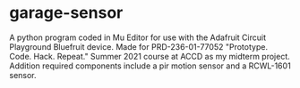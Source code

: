 # garage-sensor
A python program coded in Mu Editor for use with the Adafruit Circuit Playground Bluefruit device. 
Made for PRD-236-01-77052 "Prototype. Code. Hack. Repeat." Summer 2021 course at ACCD as my midterm project.
Addition required components include a pir motion sensor and a RCWL-1601 sensor.

